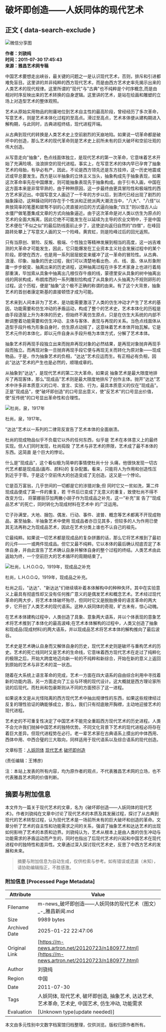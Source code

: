 # 破坏即创造——人妖同体的现代艺术

## 正文 { data-search-exclude }


![微信分享图](https://thumb.artron.net/Img/image?c=0&h=0&src=https%3A%2F%2Fwximg1.artimg.net%2Fnews%2F201107%2F2011073017535657645.jpg&w=600)

**作者：刘骁纯**  
**时间：2011-07-30 17:45:43**  
**来源：雅昌艺术网专稿**

中国艺术要想走出峡谷，最关键的问题之一是认识现代艺术，否则，排斥和引进都难免盲目。这里讲的并非纯粹的西方现代艺术，而是由西方艺术史率先揭示出来的人类艺术的现代规律。这里所谓的"现代"与"古典"也不纯粹是个时序概念,而是由相对时序反映出来的艺术转换的自身逻辑。这里讲的艺术，是站在绘画和雕塑的立场上对造型艺术的整体观照。

艺术从原始实用物品的附庸地位到艺术自主性的最高阶段，曾经经历了多次革命，写意艺术，则是艺术本体化过程的至高点。滑过至高点，艺术本体便从建构期进入解构期，与此同时，古典进程终结，现代进程开端。

从古典到现代的转换是人类艺术史上空前剧烈的天崩地陷。如果说一切革命都是破坏中的创造，那么艺术的现代革命则是艺术史上前所未有的巨大破坏和空前壮观的伟大创造。

从写意走向"抽象"，色点线面体独立，是现代艺术的第一次革命，它意味着艺术开始了充满险境、浊浪排空的现代进程。事实上，在写意艺术的体内早已孕育了抽象艺术的母胎，有孕必有产，因此，不论是西方领先还是东方挂帅，这一历史地震或迟或早总要发生。西方是以半抽象的立体主义当头，抽象构成先于抽象表现，如果这次革命率先在中国爆发，则可能抽象表现先于抽象构成。由于引书入画，中国在这方面本来是非常早熟的，由于种种原因，这一步最终由更具冒险性和极端性的西方艺术家迈出。中国写意文人画迈了一千年的方步以后，到清代已经出现了剧烈的抽象躁动，这种躁动同时存在于个性派和正统派两大潮流当中，"八大"、"八怪"以奔放简率的笔墨和桀骜不驯的心灵直接对应的方式逼向抽象;"四王"则以借古人山水僵尸做笔墨集成文章的方式向抽象逼近。由于这次革命是对人类以仿生为原点的艺术的全面大叛离，因此它绝不可能发生在以延续为主导的农业文明中，于是中国艺术便在"不似之似"的最后防线面前止步了，这使逆向返归自然的"四僧"，在峰回路转处攀上了写意文人画的又一个险峰。黄宾虹，则是险峰过后的回光返照。

只有当原创、冒险、反叛、极端、个性独立等精神发展到相当的高度，这一凶吉难测的大革命才可能发生，因此，它只能爆发在工业资本主义社会发展过程中的某个阶段。即使在西方，也是用一系列层层蜕变来缓冲了这一革命的冒险性。从古典、浪漫、印象、抽象的历史过程，我们可以清楚地看出色、点、线、面、体从形象附庸一步步蜕变、抽离出来的历史进程，这种抽离过程在许多艺术家身上也进行着局部重演，毕加索从具象中抽离出几根仅存牛痕的线，蒙德里安从具象的树中抽离出线的网状构成，布朗库西的一系列雕刻恰构成了从具象的人头抽离为不规则卵形的过程。这个历程，便是"抽象"这个极不正确的称谓的由来。有了这个大背景，抽象艺术的首创者康定斯基的直接顿悟才成为可能。

艺术来到人间本非为了艺术，是功能需要激活了人类的仿生冲动才产生了艺术的基因，功能需要和仿生冲动的矛盾运动，构成了整个的艺术史，艺术本体化的历程是由手段逐层上升为本体的历史，但始终不离仿生原点，只是在仿生大系统的内部不断调整着功能需要和仿生冲动、主体与客体、表现与再现的关系。当色点线面体从造型手段升格为形象自身时，仿生原点动摇了，这意味着艺术本体开始瓦解。它是艺术元件的本体化，即以元件自身从手段升格为本体方式，分解了艺术本体。

抽象艺术将再现手段独立出来而抛弃再现对象的必然结果，是再现对象抛弃再现手段而独立。而再现对象一旦抛弃再现手段它便与再现无关而转化为原对象——现成物品，于是，作为抽象艺术的负相，"达达"艺术应运而生。有正相必有负相，因此"达达"艺术的产生也是必然的，顺理成章的。

从抽象到"达达"，是现代艺术的第二次大革命。如果说 抽象艺术是最大限度地排斥了再现客体，那么"现成品"艺术则是最大限度地排斥了创作主体。抛开"达达"艺术中许多非本质意义的口号、宣言、实验、行为，最具本质意义的仅在"现成品"。正是"现成品"，使"破坏即创造"的口号显出意义，使"反艺术"的口号显出价值，使"反传统"的口号显出革命性和合理性。

![杜尚，泉，1917年](https://thumb.artron.net/Img/image?c=0&h=0&src=https%3A%2F%2Fwximg1.artimg.net%2Fnews%2F201107%2F2011073017535657645.jpg&w=600)

杜尚，泉，1917年。

"达达"艺术以一系列的二律背反宣告了艺术本体的全面崩溃。

杜尚的现成物品似乎不负载它以外的任何东西，似乎是 艺术在本体意义上的最终实现。但人们同时发现，杜尚捣毁 了艺术与非艺术的界限，艺术成了最不本体的东西。这简直 是个巨大的悖论。

什么是"现成品"，这个看似极为简单的事情使杜尚十分 头痛，他很快发现一切古代艺术都是现成品(画布、颜料)的 复杂配置。看来，只能将人为作用和创造性压到近乎于零。于是这个空前伟大的创造变成了无创造。这又是一个悖论。

它是百万富翁，几乎世间的一切都是它的涉猎对象;但 同时它又一贫如洗，第二件现成品便成了第一件的重复，若 干件后已变成了无意义的重复，致使杜尚不得不改变方位， 将蒙娜丽莎加两撇小胡子作为现成品之补充，这一"补充"宣 告了"现成品艺术"的死亡，同时转化为现成材料在艺术中 的广泛运用。

它子孙满堂，大地、捆包、偶发、行动、事件、波普、概念等艺术都离不开现成物品，甚至抽象、半抽象艺术中使用 现成品者亦日见其多，但较多的人为作用已使其无法再称之为现成品艺术，因此在艺术分类上谁也不认自己的祖先。

它最纯粹。如果说一切艺术都是现成品的复杂拼置的话，那么它将艺术推到了最初的元件——一或两件现成品。但它又最不纯粹。它以本体的最后确认彻底否定了本体自身，并由此宣告了艺术确认自身并解体自身的整个过程的终结。人类艺术由此返始为终，一个空前巨大的艺术循环的周期结束了。

![杜尚，L.H.O.O.Q，1919年，现成品之补充](https://thumb.artron.net/Img/image?c=0&h=0&src=https%3A%2F%2Fwximg1.artimg.net%2Fnews%2F201107%2F2011073017541196314.jpg&w=600)

杜尚，L.H.O.O.Q，1919年，现成品之补充。

杜尚之后，"达达"、"新达达"们继续填补着本体解构中的种种失环。其中在实验意义上最具有彻底性却又没有任何推广意义的是偶发艺术和概念艺术。艺术经过现代革命的两大步，将艺术本体破坏殆尽，但同时它又是脱胎换骨的语言革命的两大步，它开创了人类艺术的现代语系。这种人妖同体的奇观，旷古未有，惊心动魄。

在艺术本体建构过程中，人类创造了具象、意象两大语系，并以个体表现的意象艺术将艺术推到了本体化的最高波峰;在艺术本体解构的过程中，人类又创造了抽象和现成品(现成材料)的两大语系，并以现成品艺术将艺术本体的解构推向了最后波谷。

艺术史是艺术确认自身而又解体自身的历史，现代艺术史则是破坏与重构艺术的历史。艺术的死亡线同时又是艺术的生命线，它意味着西方现代艺术在走过了纯粹化的极限之后，开始大跨度地迈向新一轮的不纯粹和新综合，开始在新的意义上返回到原始的艺术与非艺术的混一状态。

随着在大系统上语言革命的完成，艺术一方面在四大语系的自由综合利用中寻找着新的功能内涵，另一方面走向了工业与环境的现代设计。这大概就是西方理论家所说的后现代。而杜尚和包豪斯则从不同的方面预示了这一进程。

如果说本文是从光怪陆离的西方现代艺术中抽出规律性的东西，如果这些规律经过反复的理性验证的确能够成立，那么，我们只有彻底敞开胸襟，主动地迎接艺术的现代进程。

艺术史的不可重复性决定了中国艺术不能完全重蹈西方现代艺术的历史进程。人类不会允许我们抛掉中国艺术的独特优势。不同文化背景下艺术的现代进程必将存在着巨大差异。但现代进程势在必行。老一辈艺术家在古典语系上摸出的中体西用、西体中用、中西合璧的三大取向，同样适用于现代语系以及综合语系的现代创造。

文章标签：[人妖同体](http://artso.artron.net/news/search_newslist.php?keyword=%E4%BA%BA%E5%A6%96%E5%90%8C%E4%BD%93) [现代艺术](http://artso.artron.net/news/search_newslist.php?keyword=%E7%8E%B0%E4%BB%A3%E8%89%BA%E6%9C%AF) [破坏即创造](http://artso.artron.net/news/search_newslist.php?keyword=%E7%A0%B4%E5%9D%8F%E5%8D%B3%E5%88%9B%E9%80%A0)

(责任编辑：王博彦)

注：本站上发表的所有内容，均为原作者的观点，不代表雅昌艺术网的立场，也不代表雅昌艺术网的价值判断。
<!-- tcd_original_link https://m-news.artron.net/20120723/n180977.html -->


## 摘要与附加信息

<!-- tcd_abstract -->
本文件为一篇关于现代艺术的文章，名为《破坏即创造——人妖同体的现代艺术》。作者刘骁纯在文章中讨论了现代艺术的本质及其发展过程，探讨了从古典到现代的艺术转型过程，认为现代艺术是一场前所未有的巨大破坏和创造的革命。文章分析了艺术的自主性和功能需求之间的关系，强调了抽象艺术和达达艺术的出现如何影响了艺术的本质和边界。刘骁纯认为，艺术从根本上是由人类的仿生冲动与功能需求的矛盾运动而产生的，同时也指出了后现代艺术的兴起和中国艺术在现代进程中的独特性和差异性。文章通过深入探讨现代艺术史，反思了中西方艺术的发展和未来。
<!-- tcd_abstract_end -->

> 摘要与附加信息为自动生成，仅供检索与参考。如有错误或遗漏（未知），请协助编辑指正，不胜感激。

### 附加信息 [Processed Page Metadata]

| Attribute       | Value                                  |
|-----------------|----------------------------------------|
| Filename        | m-news_破坏即创造——人妖同体的现代艺术（图文）_-_雅昌新闻.md                             |
| Size            | 9989 bytes                           |
| Archived Date   | 2025-01-22 22:47:06                             |
| Original Link   | [https://m-news.artron.net/20120723/n180977.html](https://m-news.artron.net/20120723/n180977.html)                       |
| Author          | 刘骁纯                               |
| Region          | 中国                               |
| Date            | 2011-07-30                                 |
| Tags            | 人妖同体, 现代艺术, 破坏即创造, 抽象艺术, 达达艺术, 艺术革命, 艺术史, 中国艺术, 仿生冲动, 功能需求                                 |
| Evaluation            | [Unknown type(update needed)]                                 |
<!-- tcd_table_end -->

本文由多元性别中文数字档案馆归档整理，仅供浏览。版权归原作者所有。
